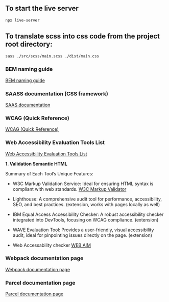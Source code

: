 ## To start the live server

```bash
npx live-server
```

## To translate scss into css code from the project root directory:
```bash
sass ./src/scss/main.scss ./dist/main.css
```

### BEM naming guide

[BEM naming guide](https://getbem.com/naming/)

### SAASS documentation (CSS framework)
[SAAS documentation](https://sass-lang.com/documentation/)

### WCAG (Quick Reference)
[WCAG (Quick Reference)](https://www.w3.org/WAI/WCAG22/quickref/?currentsidebar=%23col_customize)

### Web Accessibility Evaluation Tools List
[Web Accessibility Evaluation Tools List](https://www.w3.org/WAI/test-evaluate/tools/list/)

**1. Validation Semantic HTML**

Summary of Each Tool’s Unique Features:

* W3C Markup Validation Service: Ideal for ensuring HTML syntax is compliant with web standards. [W3C Markup Validator](https://validator.w3.org/)

* Lighthouse: A comprehensive audit tool for performance, accessibility, SEO, and best practices. (extension, works with pages locally as well)

* IBM Equal Access Accessibility Checker: A robust accessibility checker integrated into DevTools, focusing on WCAG compliance. (extension)

* WAVE Evaluation Tool: Provides a user-friendly, visual accessibility audit, ideal for pinpointing issues directly on the page. (extension)

* Web Accessability checker [WEB AIM](https://webaim.org/resources/contrastchecker/)

### Webpack documentation page
[Webpack documentation page](https://webpack.js.org/)

### Parcel documentation page
[Parcel documentation page](https://parceljs.org/docs/)
